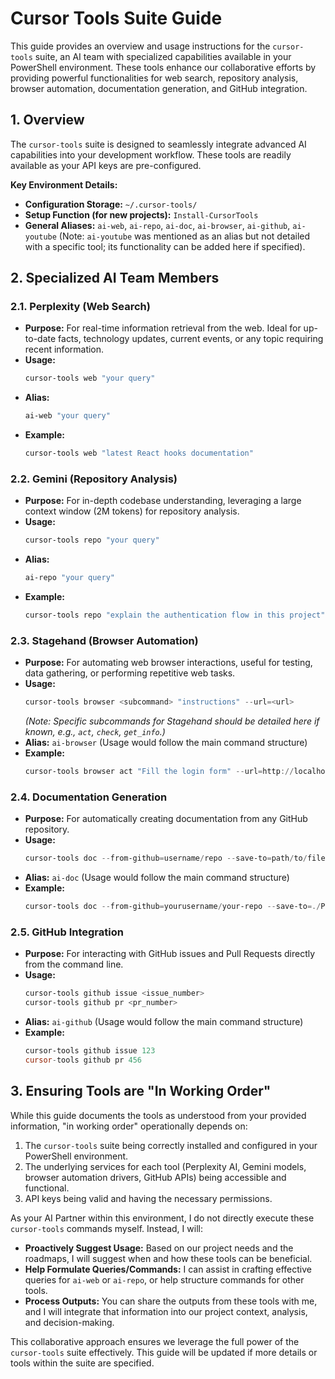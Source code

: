 # Cursor Tools Suite Guide

This guide provides an overview and usage instructions for the `cursor-tools` suite, an AI team with specialized capabilities available in your PowerShell environment. These tools enhance our collaborative efforts by providing powerful functionalities for web search, repository analysis, browser automation, documentation generation, and GitHub integration.

## 1. Overview

The `cursor-tools` suite is designed to seamlessly integrate advanced AI capabilities into your development workflow. These tools are readily available as your API keys are pre-configured.

**Key Environment Details:**
-   **Configuration Storage:** `~/.cursor-tools/`
-   **Setup Function (for new projects):** `Install-CursorTools`
-   **General Aliases:** `ai-web`, `ai-repo`, `ai-doc`, `ai-browser`, `ai-github`, `ai-youtube` (Note: `ai-youtube` was mentioned as an alias but not detailed with a specific tool; its functionality can be added here if specified).

## 2. Specialized AI Team Members

### 2.1. Perplexity (Web Search)

-   **Purpose:** For real-time information retrieval from the web. Ideal for up-to-date facts, technology updates, current events, or any topic requiring recent information.
-   **Usage:**
    ```powershell
    cursor-tools web "your query"
    ```
-   **Alias:**
    ```powershell
    ai-web "your query"
    ```
-   **Example:**
    ```powershell
    cursor-tools web "latest React hooks documentation"
    ```

### 2.2. Gemini (Repository Analysis)

-   **Purpose:** For in-depth codebase understanding, leveraging a large context window (2M tokens) for repository analysis.
-   **Usage:**
    ```powershell
    cursor-tools repo "your query"
    ```
-   **Alias:**
    ```powershell
    ai-repo "your query"
    ```
-   **Example:**
    ```powershell
    cursor-tools repo "explain the authentication flow in this project"
    ```

### 2.3. Stagehand (Browser Automation)

-   **Purpose:** For automating web browser interactions, useful for testing, data gathering, or performing repetitive web tasks.
-   **Usage:**
    ```powershell
    cursor-tools browser <subcommand> "instructions" --url=<url>
    ```
    *(Note: Specific subcommands for Stagehand should be detailed here if known, e.g., `act`, `check`, `get_info`.)*
-   **Alias:** `ai-browser` (Usage would follow the main command structure)
-   **Example:**
    ```powershell
    cursor-tools browser act "Fill the login form" --url=http://localhost:3000
    ```

### 2.4. Documentation Generation

-   **Purpose:** For automatically creating documentation from any GitHub repository.
-   **Usage:**
    ```powershell
    cursor-tools doc --from-github=username/repo --save-to=path/to/file.md
    ```
-   **Alias:** `ai-doc` (Usage would follow the main command structure)
-   **Example:**
    ```powershell
    cursor-tools doc --from-github=yourusername/your-repo --save-to=./PROJECT_DOCS.md
    ```

### 2.5. GitHub Integration

-   **Purpose:** For interacting with GitHub issues and Pull Requests directly from the command line.
-   **Usage:**
    ```powershell
    cursor-tools github issue <issue_number>
    cursor-tools github pr <pr_number>
    ```
-   **Alias:** `ai-github` (Usage would follow the main command structure)
-   **Example:**
    ```powershell
    cursor-tools github issue 123
    cursor-tools github pr 456
    ```

## 3. Ensuring Tools are "In Working Order"

While this guide documents the tools as understood from your provided information, "in working order" operationally depends on:
1.  The `cursor-tools` suite being correctly installed and configured in your PowerShell environment.
2.  The underlying services for each tool (Perplexity AI, Gemini models, browser automation drivers, GitHub APIs) being accessible and functional.
3.  API keys being valid and having the necessary permissions.

As your AI Partner within this environment, I do not directly execute these `cursor-tools` commands myself. Instead, I will:
-   **Proactively Suggest Usage:** Based on our project needs and the roadmaps, I will suggest when and how these tools can be beneficial.
-   **Help Formulate Queries/Commands:** I can assist in crafting effective queries for `ai-web` or `ai-repo`, or help structure commands for other tools.
-   **Process Outputs:** You can share the outputs from these tools with me, and I will integrate that information into our project context, analysis, and decision-making.

This collaborative approach ensures we leverage the full power of the `cursor-tools` suite effectively. This guide will be updated if more details or tools within the suite are specified. 